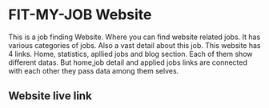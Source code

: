 
# FIT-MY-JOB Website

This is a job finding Website. Where you can find 
website related jobs. It has various categories of
jobs. Also a vast detail about this job. This website has 4 links. Home, statistics, apllied jobs and blog section. Each of them show different datas. But home,job detail and applied jobs links are connected with each other they pass data among them selves.


## Website live link



